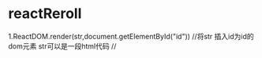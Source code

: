 # reactReroll


1.ReactDOM.render(str,document.getElementById("id"))
//将str 插入id为id的dom元素  str可以是一段html代码
//<script type="text/babel">  js写在text/babel 中转为es5

2.ReactDOM.render(arr,arr.map(
    function(name){return {name}}
),#id)
//展示了map对数组的映射方法

3.ReactDOM.render(<div>{arr}</div>,document.getElementById("example"))
// {arr}可以直接被解析为 循环数组填充在dom元素中

4.var HelloMessage =React.createClass({
         render:function () {
           return <h1>hello {this.props.name} age:{this.props.age}</h1>;
         }
       });
        ReactDOM.render(
                <HelloMessage age="22" name="jack"/>,
                  document.getElementById('example')
       )
//定义组件名称 必须大写开头  并通过props拿到组件中的参数


   

